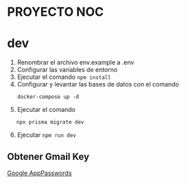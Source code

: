 # PROYECTO NOC

# dev 

1. Renombrar el archivo env.example a .env
2. Configurar las variables de entorno
3. Ejecutar el comando ```npm install```
4. Configurar y levantar las bases de datos con el comando
   ```
   docker-compose up -d
   ```
5. Ejecutar el comando
```
   npx prisma migrate dev
```
6. Ejecutar ```npm run dev```

## Obtener Gmail Key
[Google AppPasswords](https://myaccount.google.com/u/0/apppasswords)